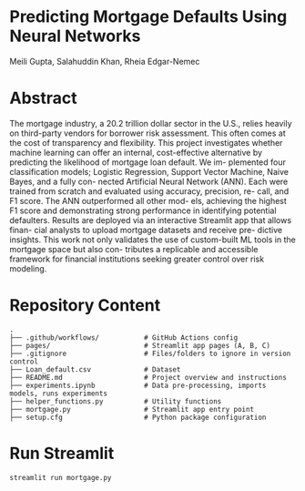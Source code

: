 # Predicting Mortgage Defaults Using Neural Networks

Meili Gupta, Salahuddin Khan, Rheia Edgar-Nemec

# Abstract

The mortgage industry, a 20.2 trillion dollar sector in the
U.S., relies heavily on third-party vendors for borrower risk
assessment. This often comes at the cost of transparency
and flexibility. This project investigates whether machine
learning can offer an internal, cost-effective alternative by
predicting the likelihood of mortgage loan default. We im-
plemented four classification models; Logistic Regression,
Support Vector Machine, Naive Bayes, and a fully con-
nected Artificial Neural Network (ANN). Each were trained
from scratch and evaluated using accuracy, precision, re-
call, and F1 score. The ANN outperformed all other mod-
els, achieving the highest F1 score and demonstrating strong
performance in identifying potential defaulters. Results are
deployed via an interactive Streamlit app that allows finan-
cial analysts to upload mortgage datasets and receive pre-
dictive insights. This work not only validates the use of
custom-built ML tools in the mortgage space but also con-
tributes a replicable and accessible framework for financial
institutions seeking greater control over risk modeling.

# Repository Content

```
.
├── .github/workflows/           # GitHub Actions config
├── pages/                       # Streamlit app pages (A, B, C)
├── .gitignore                   # Files/folders to ignore in version control
├── Loan_default.csv             # Dataset
├── README.md                    # Project overview and instructions
├── experiments.ipynb            # Data pre-processing, imports models, runs experiments
├── helper_functions.py          # Utility functions
├── mortgage.py                  # Streamlit app entry point
├── setup.cfg                    # Python package configuration
```

# Run Streamlit

```
streamlit run mortgage.py
```


